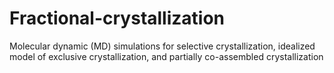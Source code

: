 # Fractional-crystallization

Molecular dynamic (MD) simulations for selective crystallization, idealized model of exclusive crystallization, and partially co-assembled crystallization
